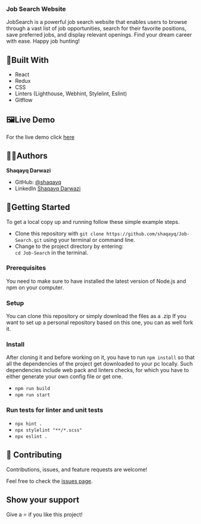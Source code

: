 ### Job Search Website
 JobSearch is a powerful job search website that enables users to browse through a vast list of job opportunities, search for their favorite positions, save preferred jobs, and display relevant openings. Find your dream career with ease. Happy job hunting!

## 🔧Built With
- React
- Redux
- CSS
- Linters (Lighthouse, Webhint, Stylelint, Eslint)
- Gitflow


## 🖼️Live Demo

For the live demo click [here](https://jobsearchnp.netlify.app/)

## 👩‍💻Authors

 **Shaqayq Darwazi**

- GitHub: [@shaqayq](https://github.com/shaqayq)
- LinkedIn [Shaqayq Darwazi](https://www.linkedin.com/in/shaqayq-darwaz)

## 🏁Getting Started

To get a local copy up and running follow these simple example steps.

- Clone this repository with `git clone https://github.com/shaqayq/Job-Search.git` using your terminal or command line.
- Change to the project directory by entering: <br>
  `cd Job-Search` in the terminal.

### Prerequisites

You need to make sure to have installed the latest version of Node.js and npm on your computer.

### Setup

You can clone this repository or simply download the files as a .zip
If you want to set up a personal repository based on this one, you can as well fork it.

### Install

After cloning it and before working on it, you have to run `npm install` so that all the dependencies of the project get downloaded to your pc locally.
Such dependencies include web pack and linters checks, for which you have to either generate your own config file or get one.

- `npm run build`
- `npm run start`

### Run tests for linter and unit tests

- `npx hint .`
- `npx stylelint "**/*.scss"`
- `npx eslint .`


## 🤝 Contributing

Contributions, issues, and feature requests are welcome!

Feel free to check the [issues page](https://github.com/shaqayq/Job-Search/issues).

## Show your support

Give a ⭐️ if you like this project!




